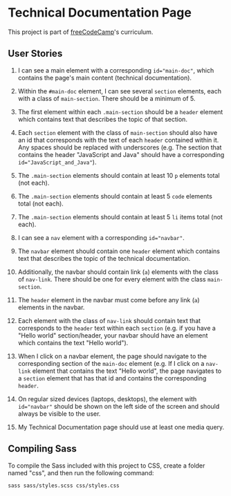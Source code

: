 # Technical Documentation Page

This project is part of [freeCodeCamp](https://www.freecodecamp.org/)'s curriculum.

## User Stories

1. I can see a main element with a corresponding `id="main-doc"`, which contains the page's main content (technical documentation).

2. Within the `#main-doc` element, I can see several `section` elements, each with a class of `main-section`. There should be a minimum of 5.

3. The first element within each `.main-section` should be a `header` element which contains text that describes the topic of that section.

4. Each `section` element with the class of `main-section` should also have an id that corresponds with the text of each `header` contained within it. Any spaces should be replaced with underscores (e.g. The section that contains the header "JavaScript and Java" should have a corresponding `id="JavaScript_and_Java"`).

5. The `.main-section` elements should contain at least 10 `p` elements total (not each).

6. The `.main-section` elements should contain at least 5 `code` elements total (not each).

7. The `.main-section` elements should contain at least 5 `li` items total (not each).

8. I can see a `nav` element with a corresponding `id="navbar"`.

9. The `navbar` element should contain one `header` element which contains text that describes the topic of the technical documentation.

10. Additionally, the navbar should contain link (`a`) elements with the class of `nav-link`. There should be one for every element with the class `main-section`.

11. The `header` element in the navbar must come before any link (`a`) elements in the navbar.

12. Each element with the class of `nav-link` should contain text that corresponds to the `header` text within each `section` (e.g. if you have a "Hello world" section/header, your navbar should have an element which contains the text "Hello world").

13. When I click on a navbar element, the page should navigate to the corresponding section of the `main-doc` element (e.g. If I click on a `nav-link` element that contains the text "Hello world", the page navigates to a `section` element that has that id and contains the corresponding `header`.

14. On regular sized devices (laptops, desktops), the element with `id="navbar"` should be shown on the left side of the screen and should always be visible to the user.

15. My Technical Documentation page should use at least one media query.

## Compiling Sass

To compile the Sass included with this project to CSS, create a folder named "css", and then run the following command:

    sass sass/styles.scss css/styles.css
